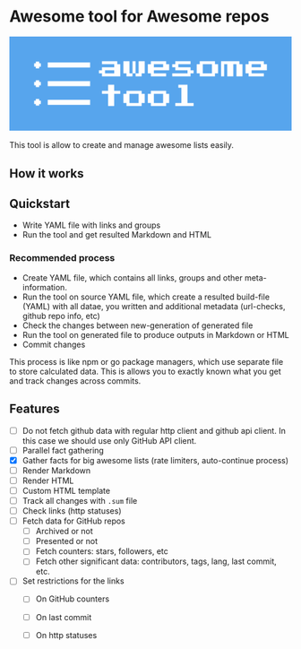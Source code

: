 # Awesome tool for Awesome repos

![Awesome Tool](./cover.svg)

This tool is allow to create and manage awesome lists easily.

## How it works

## Quickstart

- Write YAML file with links and groups
- Run the tool and get resulted Markdown and HTML


### Recommended process

- Create YAML file, which contains all links, groups and other meta-information.
- Run the tool on source YAML file, which create a resulted build-file (YAML) 
  with all datae, you written and additional metadata (url-checks, github repo 
  info, etc)
- Check the changes between new-generation of generated file
- Run the tool on generated file to produce outputs in Markdown or HTML
- Commit changes

This process is like npm or go package managers, which use separate file to 
store calculated data. This is allows you to exactly known what you get and 
track changes across commits.

## Features

- [ ] Do not fetch github data with regular http client and github api client. In this case we should use only GitHub API client.
- [ ] Parallel fact gathering
- [x] Gather facts for big awesome lists (rate limiters, auto-continue process)
- [ ] Render Markdown
- [ ] Render HTML
- [ ] Custom HTML template
- [ ] Track all changes with `.sum` file
- [ ] Check links (http statuses)
- [ ] Fetch data for GitHub repos 
  - [ ] Archived or not
  - [ ] Presented or not
  - [ ] Fetch counters: stars, followers, etc
  - [ ] Fetch other significant data: contributors, tags, lang, last commit, 
        etc.
- [ ] Set restrictions for the links
  - [ ] On GitHub counters 
  - [ ] On last commit
  - [ ] On http statuses

